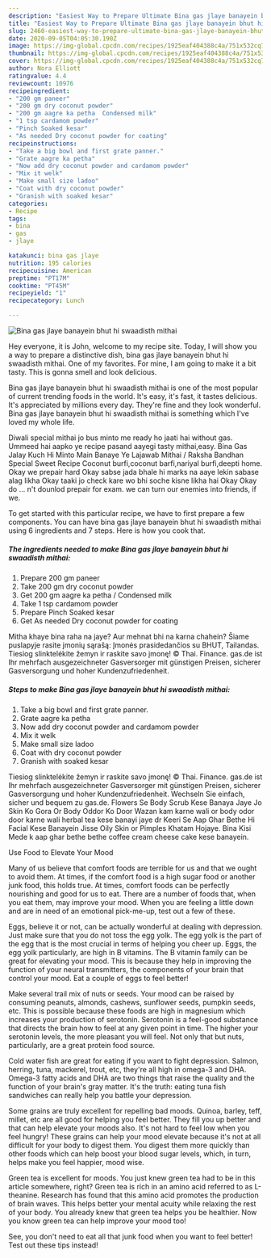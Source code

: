 ```yaml
---
description: "Easiest Way to Prepare Ultimate Bina gas jlaye banayein bhut hi swaadisth mithai"
title: "Easiest Way to Prepare Ultimate Bina gas jlaye banayein bhut hi swaadisth mithai"
slug: 2460-easiest-way-to-prepare-ultimate-bina-gas-jlaye-banayein-bhut-hi-swaadisth-mithai
date: 2020-09-05T04:05:30.190Z
image: https://img-global.cpcdn.com/recipes/1925eaf404388c4a/751x532cq70/bina-gas-jlaye-banayein-bhut-hi-swaadisth-mithai-recipe-main-photo.jpg
thumbnail: https://img-global.cpcdn.com/recipes/1925eaf404388c4a/751x532cq70/bina-gas-jlaye-banayein-bhut-hi-swaadisth-mithai-recipe-main-photo.jpg
cover: https://img-global.cpcdn.com/recipes/1925eaf404388c4a/751x532cq70/bina-gas-jlaye-banayein-bhut-hi-swaadisth-mithai-recipe-main-photo.jpg
author: Nora Elliott
ratingvalue: 4.4
reviewcount: 10976
recipeingredient:
- "200 gm paneer"
- "200 gm dry coconut powder"
- "200 gm aagre ka petha  Condensed milk"
- "1 tsp cardamom powder"
- "Pinch Soaked kesar"
- "As needed Dry coconut powder for coating"
recipeinstructions:
- "Take a big bowl and first grate panner."
- "Grate aagre ka petha"
- "Now add dry coconut powder and cardamom powder"
- "Mix it welk"
- "Make small size ladoo"
- "Coat with dry coconut powder"
- "Granish with soaked kesar"
categories:
- Recipe
tags:
- bina
- gas
- jlaye

katakunci: bina gas jlaye 
nutrition: 195 calories
recipecuisine: American
preptime: "PT17M"
cooktime: "PT45M"
recipeyield: "1"
recipecategory: Lunch

---
```



![Bina gas jlaye banayein bhut hi swaadisth mithai](https://img-global.cpcdn.com/recipes/1925eaf404388c4a/751x532cq70/bina-gas-jlaye-banayein-bhut-hi-swaadisth-mithai-recipe-main-photo.jpg)

Hey everyone, it is John, welcome to my recipe site. Today, I will show you a way to prepare a distinctive dish, bina gas jlaye banayein bhut hi swaadisth mithai. One of my favorites. For mine, I am going to make it a bit tasty. This is gonna smell and look delicious.

Bina gas jlaye banayein bhut hi swaadisth mithai is one of the most popular of current trending foods in the world. It's easy, it's fast, it tastes delicious. It's appreciated by millions every day. They're fine and they look wonderful. Bina gas jlaye banayein bhut hi swaadisth mithai is something which I've loved my whole life.

Diwali special mithai jo bus minto me ready ho jaati hai without gas. Ummeed hai aapko ye recipe pasand aayegi tasty mithai,easy. Bina Gas Jalay Kuch Hi Minto Main Banaye Ye Lajawab Mithai / Raksha Bandhan Special Sweet Recipe Coconut burfi,coconut barfi,nariyal burfi,deepti home. Okay we prepair hard Okay sabse jada bhale hi marks na aaye lekin sabase alag likha Okay taaki jo check kare wo bhi soche kisne likha hai Okay Okay do … n&#39;t dounlod prepair for exam. we can turn our enemies into friends, if we.


To get started with this particular recipe, we have to first prepare a few components. You can have bina gas jlaye banayein bhut hi swaadisth mithai using 6 ingredients and 7 steps. Here is how you cook that.

<!--inarticleads1-->

##### The ingredients needed to make Bina gas jlaye banayein bhut hi swaadisth mithai:

1. Prepare 200 gm paneer
1. Take 200 gm dry coconut powder
1. Get 200 gm aagre ka petha / Condensed milk
1. Take 1 tsp cardamom powder
1. Prepare Pinch Soaked kesar
1. Get As needed Dry coconut powder for coating


Mitha khaye bina raha na jaye? Aur mehnat bhi na karna chahein? Šiame puslapyje rasite įmonių sąrašą: Įmonės prasidedančios su BHUT, Tailandas. Tiesiog slinktelėkite žemyn ir raskite savo įmonę! © Thai. Finance. gas.de ist Ihr mehrfach ausgezeichneter Gasversorger mit günstigen Preisen, sicherer Gasversorgung und hoher Kundenzufriedenheit. 

<!--inarticleads2-->

##### Steps to make Bina gas jlaye banayein bhut hi swaadisth mithai:

1. Take a big bowl and first grate panner.
1. Grate aagre ka petha
1. Now add dry coconut powder and cardamom powder
1. Mix it welk
1. Make small size ladoo
1. Coat with dry coconut powder
1. Granish with soaked kesar


Tiesiog slinktelėkite žemyn ir raskite savo įmonę! © Thai. Finance. gas.de ist Ihr mehrfach ausgezeichneter Gasversorger mit günstigen Preisen, sicherer Gasversorgung und hoher Kundenzufriedenheit. Wechseln Sie einfach, sicher und bequem zu gas.de. Flowers Se Body Scrub Kese Banaya Jaye Jo Skin Ko Gora Or Body Oddor Ko Door Wazan kam karne wali or body odor door karne wali herbal tea kese banayi jaye dr Keeri Se Aap Ghar Bethe Hi Facial Kese Banayein Jisse Oily Skin or Pimples Khatam Hojaye. Bina Kisi Mede k aap ghar bethe bethe coffee cream cheese cake kese banayein. 

Use Food to Elevate Your Mood


Many of us believe that comfort foods are terrible for us and that we ought to avoid them. At times, if the comfort food is a high sugar food or another junk food, this holds true. At times, comfort foods can be perfectly nourishing and good for us to eat. There are a number of foods that, when you eat them, may improve your mood. When you are feeling a little down and are in need of an emotional pick-me-up, test out a few of these.

Eggs, believe it or not, can be actually wonderful at dealing with depression. Just make sure that you do not toss the egg yolk. The egg yolk is the part of the egg that is the most crucial in terms of helping you cheer up. Eggs, the egg yolk particularly, are high in B vitamins. The B vitamin family can be great for elevating your mood. This is because they help in improving the function of your neural transmitters, the components of your brain that control your mood. Eat a couple of eggs to feel better!

Make several trail mix of nuts or seeds. Your mood can be raised by consuming peanuts, almonds, cashews, sunflower seeds, pumpkin seeds, etc. This is possible because these foods are high in magnesium which increases your production of serotonin. Serotonin is a feel-good substance that directs the brain how to feel at any given point in time. The higher your serotonin levels, the more pleasant you will feel. Not only that but nuts, particularly, are a great protein food source.

Cold water fish are great for eating if you want to fight depression. Salmon, herring, tuna, mackerel, trout, etc, they're all high in omega-3 and DHA. Omega-3 fatty acids and DHA are two things that raise the quality and the function of your brain's gray matter. It's the truth: eating tuna fish sandwiches can really help you battle your depression. 

Some grains are truly excellent for repelling bad moods. Quinoa, barley, teff, millet, etc are all good for helping you feel better. They fill you up better and that can help elevate your moods also. It's not hard to feel low when you feel hungry! These grains can help your mood elevate because it's not at all difficult for your body to digest them. You digest them more quickly than other foods which can help boost your blood sugar levels, which, in turn, helps make you feel happier, mood wise.

Green tea is excellent for moods. You just knew green tea had to be in this article somewhere, right? Green tea is rich in an amino acid referred to as L-theanine. Research has found that this amino acid promotes the production of brain waves. This helps better your mental acuity while relaxing the rest of your body. You already knew that green tea helps you be healthier. Now you know green tea can help improve your mood too!

See, you don't need to eat all that junk food when you want to feel better! Test out  these tips  instead!

